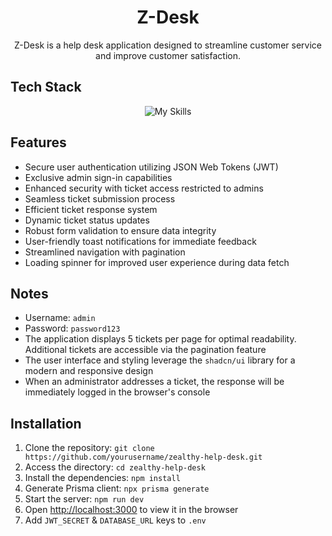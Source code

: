 <h1 align="center">
    Z-Desk
</h1>
<div align="center">
Z-Desk is a help desk application designed to streamline customer service and improve customer satisfaction.
</div>

## Tech Stack
<div align="center">
    <img src="https://skillicons.dev/icons?i=typescript,react,nextjs,tailwindcss,prisma,postgres,supabase" alt="My Skills">
</div>

## Features

- Secure user authentication utilizing JSON Web Tokens (JWT)
- Exclusive admin sign-in capabilities
- Enhanced security with ticket access restricted to admins
- Seamless ticket submission process
- Efficient ticket response system
- Dynamic ticket status updates
- Robust form validation to ensure data integrity
- User-friendly toast notifications for immediate feedback
- Streamlined navigation with pagination
- Loading spinner for improved user experience during data fetch

## Notes
- Username: `admin`
- Password: `password123`
- The application displays 5 tickets per page for optimal readability. Additional tickets are accessible via the pagination feature
- The user interface and styling leverage the `shadcn/ui` library for a modern and responsive design
- When an administrator addresses a ticket, the response will be immediately logged in the browser's console


## Installation

1. Clone the repository: `git clone https://github.com/yourusername/zealthy-help-desk.git`
2. Access the directory: `cd zealthy-help-desk`
3. Install the dependencies: `npm install`
4. Generate Prisma client: `npx prisma generate`
5. Start the server: `npm run dev`
6. Open [http://localhost:3000](http://localhost:3000) to view it in the browser
7. Add `JWT_SECRET` & `DATABASE_URL` keys to `.env`
